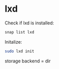 # lxd

Check if lxd is installed:
```bash
snap list lxd
```

Initalize:
```bash
sudo lxd init
```
storage backend = dir

